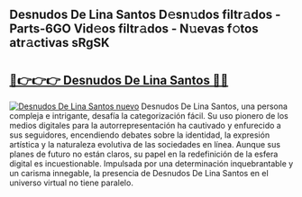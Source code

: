 ## Desnudos De Lina Santos D𝚎sn𝚞dos filtr𝚊dos - Parts-6GO Vid𝚎os filtr𝚊dos - N𝚞evas f𝚘tos atr𝚊ctivas sRgSK

# <h2><a href="http://mbdbzjp.tromn.icu/?c=Desnudos+De+Lina+Santos">🔗👉👉👉 Desnudos De Lina Santos 🔗🔗</a></h2>

[![Desnudos De Lina Santos nuevo](https://i.imgur.com/pEAQMta.gif)](http://mbdbzjp.tromn.icu/?c=Desnudos+De+Lina+Santos)
Desnudos De Lina Santos, una persona compleja e intrigante, desafía la categorización fácil. Su uso pionero de los medios digitales para la autorrepresentación ha cautivado y enfurecido a sus seguidores, encendiendo debates sobre la identidad, la expresión artística y la naturaleza evolutiva de las sociedades en línea. Aunque sus planes de futuro no están claros, su papel en la redefinición de la esfera digital es incuestionable. Impulsada por una determinación inquebrantable y un carisma innegable, la presencia de Desnudos De Lina Santos en el universo virtual no tiene paralelo.
